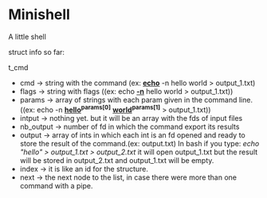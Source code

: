 # Minishell
A little shell

struct info so far:


t_cmd
*	cmd -> string with the command (ex: **<ins>echo</ins>** -n hello world > output_1.txt)
*	flags -> string with flags ((ex: echo **<ins>-n</ins>** hello world > output_1.txt))
*	params -> array of strings with each param given in the command line. 
((ex: echo -n **<ins>hello</ins><sup>params[0]</sup>** **<ins>world</ins><sup>params[1]</sup>** > output_1.txt))
* 	intput -> nothing yet. but it will be an array with the fds of 	input files
*	nb_output -> number of fd in which the command export its results
*	output -> array of ints in which each int is an fd opened and ready to store the result of the command.(ex: output.txt) In bash if you type: *echo "hello" > output_1.txt > output_2.txt* it will open output_1.txt but the result will be stored in output_2.txt and output_1.txt will be empty.
*	index -> it is like an id for the structure.
*	next -> the next node to the list, in case there were more than one command with a pipe.
